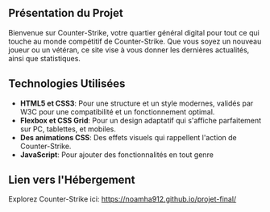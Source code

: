 ## Présentation du Projet
Bienvenue sur Counter-Strike, votre quartier général digital pour tout ce qui touche au monde compétitif de Counter-Strike. Que vous soyez un nouveau joueur ou un vétéran, ce site vise à vous donner les dernières actualités, ainsi que statistiques.

## Technologies Utilisées
 - **HTML5 et CSS3**: Pour une structure et un style modernes, validés par W3C pour une compatibilité et un fonctionnement optimal.
 - **Flexbox et CSS Grid**: Pour un design adaptatif qui s'affiche parfaitement sur PC, tablettes, et mobiles.
 - **Des animations CSS**: Des effets visuels qui rappellent l'action de Counter-Strike.
 - **JavaScript**: Pour ajouter des fonctionnalités en tout genre

## Lien vers l'Hébergement
Explorez Counter-Strike ici: https://noamha912.github.io/projet-final/
